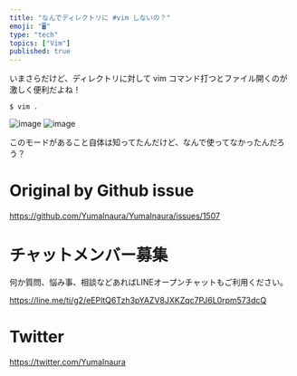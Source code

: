 ```yaml
---
title: "なんでディレクトリに #vim しないの？"
emoji: "🖥"
type: "tech"
topics: ["Vim"]
published: true
---
```


いまさらだけど、ディレクトリに対して vim コマンド打つとファイル開くのが激しく便利だよね！

`$ vim .`

![image](https://user-images.githubusercontent.com/13635059/56872653-827dc600-6a66-11e9-93d1-db4d591019bc.png)
![image](https://user-images.githubusercontent.com/13635059/56872685-d38dba00-6a66-11e9-9def-8f126ea9fbba.png)

このモードがあること自体は知ってたんだけど、なんで使ってなかったんだろう？

# Original by Github issue

https://github.com/YumaInaura/YumaInaura/issues/1507








<!-- Update From Qiita API -->

# チャットメンバー募集


何か質問、悩み事、相談などあればLINEオープンチャットもご利用ください。

https://line.me/ti/g2/eEPltQ6Tzh3pYAZV8JXKZqc7PJ6L0rpm573dcQ





# Twitter


https://twitter.com/YumaInaura


<!-- Update From Qiita API -->


